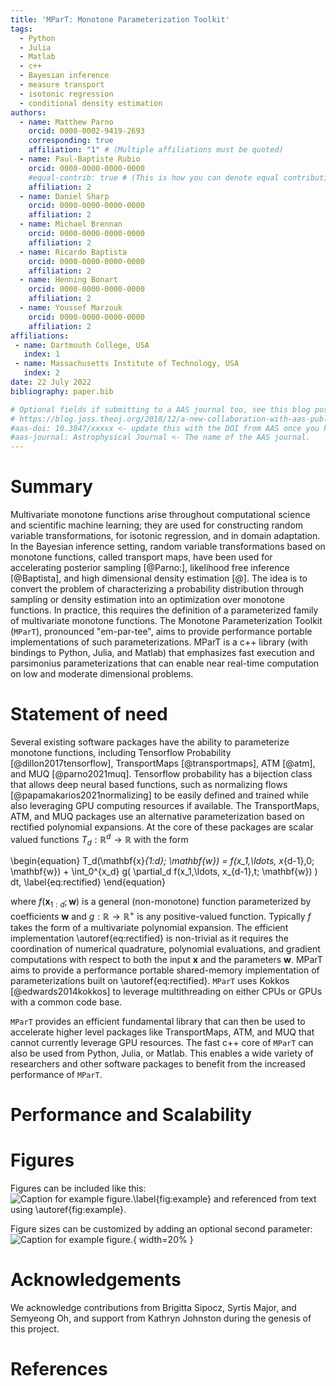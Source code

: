 ```yaml
---
title: 'MParT: Monotone Parameterization Toolkit'
tags:
  - Python
  - Julia
  - Matlab
  - c++
  - Bayesian inference
  - measure transport
  - isotonic regression
  - conditional density estimation
authors:
  - name: Matthew Parno
    orcid: 0000-0002-9419-2693
    corresponding: true
    affiliation: "1" # (Multiple affiliations must be quoted)
  - name: Paul-Baptiste Rubio
    orcid: 0000-0000-0000-0000
    #equal-contrib: true # (This is how you can denote equal contributions between multiple authors)
    affiliation: 2
  - name: Daniel Sharp
    orcid: 0000-0000-0000-0000
    affiliation: 2
  - name: Michael Brennan
    orcid: 0000-0000-0000-0000
    affiliation: 2 
  - name: Ricardo Baptista 
    orcid: 0000-0000-0000-0000
    affiliation: 2
  - name: Henning Bonart
    orcid: 0000-0000-0000-0000
    affiliation: 2
  - name: Youssef Marzouk 
    orcid: 0000-0000-0000-0000
    affiliation: 2
affiliations:
 - name: Dartmouth College, USA
   index: 1
 - name: Massachusetts Institute of Technology, USA
   index: 2
date: 22 July 2022
bibliography: paper.bib

# Optional fields if submitting to a AAS journal too, see this blog post:
# https://blog.joss.theoj.org/2018/12/a-new-collaboration-with-aas-publishing
#aas-doi: 10.3847/xxxxx <- update this with the DOI from AAS once you know it.
#aas-journal: Astrophysical Journal <- The name of the AAS journal.
---
```


# Summary

Multivariate monotone functions arise throughout computational science and scientific machine learning; they are used for constructing random variable transformations, for isotonic regression, and in domain adaptation.   In the Bayesian inference setting, random variable transformations based on monotone functions, called transport maps, have been used for accelerating posterior sampling [@Parno:], likelihood free inference [@Baptista], and high dimensional density estimation [@].  The idea is to convert the problem of characterizing a probability distribution through sampling or density estimation into an optimization over monotone functions.   In practice, this requires the definition of a parameterized family of multivariate monotone functions.  The Monotone Parameterization Toolkit (`MParT`), pronounced "em-par-tee", aims to provide performance portable implementations of such parameterizations.  MParT is a c++ library (with bindings to Python, Julia, and Matlab) that emphasizes fast execution and parsimonius parameterizations that can enable near real-time computation on low and moderate dimensional problems.


# Statement of need 

Several existing software packages have the ability to parameterize monotone functions, including Tensorflow Probability [@dillon2017tensorflow], TransportMaps [@transportmaps], ATM [@atm], and MUQ [@parno2021muq].  Tensorflow probability has a bijection class that allows deep neural based functions, such as normalizing flows [@papamakarios2021normalizing] to be easily defined and trained while also leveraging GPU computing resources if available.  The TransportMaps, ATM, and MUQ packages use an alternative parameterization based on rectified polynomial expansions.  At the core of these packages are scalar valued functions $T_d : \mathbb{R}^d \rightarrow \mathbb{R}$ with the form 

\begin{equation}
T_d(\mathbf{x}_{1:d}; \mathbf{w}) = f(x_1,\ldots, x_{d-1},0; \mathbf{w}) + \int_0^{x_d} g( \partial_d f(x_1,\ldots, x_{d-1},t; \mathbf{w}) ) dt,
\label{eq:rectified}
\end{equation}

where $f(\mathbf{x}_{1:d}; \mathbf{w})$ is a general (non-monotone) function parameterized by coefficients $\mathbf{w}$ and $g:\mathbb{R}\rightarrow\mathbb{R}^+$ is any positive-valued function.  Typically $f$ takes the form of a multivariate polynomial expansion.  The efficient implementation \autoref{eq:rectified} is non-trivial as it requires the coordination of numerical quadrature, polynomial evaluations, and gradient computations with respect to both the input $\mathbf{x}$ and the parameters $\mathbf{w}$.   MParT aims to provide a performance portable shared-memory implementation of parameterizations built on \autoref{eq:rectified}.  `MParT` uses Kokkos [@edwards2014kokkos] to leverage multithreading on either CPUs or GPUs with a common code base.  

`MParT` provides an efficient fundamental library that can then be used to accelerate higher level packages like TransportMaps, ATM, and MUQ that cannot currently leverage GPU resources.  The fast c++ core of `MParT` can also be used from Python, Julia, or Matlab.  This enables a wide variety of researchers and other software packages to benefit from the increased performance of `MParT`.

# Performance and Scalability 


# Figures

Figures can be included like this:
![Caption for example figure.\label{fig:example}](figure.png)
and referenced from text using \autoref{fig:example}.

Figure sizes can be customized by adding an optional second parameter:
![Caption for example figure.](figure.png){ width=20% }

# Acknowledgements

We acknowledge contributions from Brigitta Sipocz, Syrtis Major, and Semyeong
Oh, and support from Kathryn Johnston during the genesis of this project.

# References